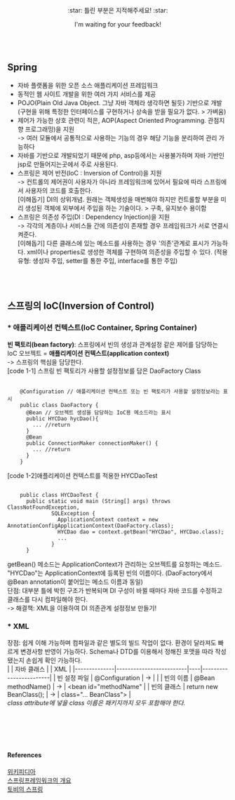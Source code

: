 <p align=center> :star: 틀린 부분은 지적해주세요! :star:  
<p align=center> I'm waiting for your feedback!

<br/><br/>   


## Spring
* 자바 플랫폼을 위한 오픈 소스 애플리케이션 프레임워크  
* 동적인 웹 사이트 개발을 위한 여러 가지 서비스를 제공  
* POJO(Plain Old Java Object. 그냥 자바 객체라 생각하면 될듯) 기반으로 개발  
(구현을 위해 특정한 인터페이스를 구현하거나 상속을 받을 필요가 없다. > 가벼움)  
* 제어가 가능한 상호 관련이 적은, AOP(Aspect Oriented Programming. 관점지향 프로그래밍)을 지원  
-> 여러 모듈에서 공통적으로 사용하는 기능의 경우 해당 기능을 분리하여 관리 가능하다
* 자바를 기반으로 개발되었기 때문에 php, asp등에서는 사용불가하며 자바 기반인 jsp로 만들어지는곳에서 주로 사용된다.  
* 스프링은 제어 반전(IoC : Inversion of Control)을 지원  
-> 컨트롤의 제어권이 사용자가 아니라 프레임워크에 있어서 필요에 따라 스프링에서 사용자의 코드를 호출한다.  
[이해돕기] DI의 상위개념. 원래는 객체생성을 매번해야 하지만 컨트롤할 부분을 미리 생성된 객체에 외부에서 주입을 하는 기술이다. > 구축, 유지보수 용이함  
* 스프링은 의존성 주입(DI : Dependency Injection)을 지원  
-> 각각의 계층이나 서비스들 간에 의존성이 존재할 경우 프레임워크가 서로 연결시켜준다.  
[이해돕기] 다른 클래스에 있는 메소드를 사용하는 경우 '의존'관계로 표시가 가능하다. xml이나 properties로 생성한 객체를 구현하여 의존성을 주입할 수 있다. (적용유형: 생성자 주입, setter를 통한 주입, interface를 통한 주입)  


<br/><br/>  


## 스프링의 __IoC(Inversion of Control)__
### * 애플리케이션 컨텍스트(IoC Container, Spring Container)  
__빈 팩토리(bean factory)__: 스프링에서 빈의 생성과 관계설정 같은 제어를 담당하는 IoC 오브젝트 = __애플리케이션 컨텍스트(application context)__  
-> 스프링의 핵심을 담당한다.  
[code 1-1] 스프링 빈 팩토리가 사용할 설정정보를 담은 DaoFactory Class  
<pre><code>
    @Configuration // 애플리케이션 컨텍스트 또는 빈 팩토리가 사용할 설정정보라는 표시
    public class DaoFactory {
      @Bean // 오브젝트 생성을 담당하는 IoC용 메소드라는 표시
      public HYCDao hycDao(){
        ... //return
      }
      @Bean
      public ConnectionMaker connectionMaker() {
        ... //return
      }
    }
</code></pre>
[code 1-2]애플리케이션 컨텍스트를 적용한 HYCDaoTest  
<pre><code>
    public class HYCDaoTest {
      public static void main (String[] args) throws ClassNotFoundException,
              SQLException {
                ApplicationContext context = new AnnotationConfigApplicationContext(DaoFactory.class);
                HYCDao dao = context.getBean("HYCDao", HYCDao.class);
                ...
              }
      }</code></pre>  
getBean() 메소드는 ApplicationContext가 관리하는 오브젝트를 요청하는 메소드.  
"HYCDao"는 ApplicationContext에 등록된 빈의 이름이다. (DaoFactory에서 @Bean annotation이 붙어있는 메소드 이름과 동일)  
단점: 대부분 틀에 박힌 구조가 반복되며 DI 구성이 바뀔 때마다 자바 코드를 수정하고 클래스를 다시 컴파일해야 한다.  
-> 해결책: XML을 이용하여 DI 의존관계 설정정보 만들기!  

### * XML
장점: 쉽게 이해 가능하며 컴파일과 같은 별도의 빌드 작업이 없다. 환경이 달라져도 빠르게 변경사항 반영이 가능하다. Schema나 DTD를 이용해서 정해진 포맷을 따라 작성됐는지 손쉽게 확인 가능하다.  
|              | 자바 클래스             |    | XML                    |
|--------------|-------------------------|----|------------------------|
| 빈 설정 파일 | @Configuration          | -> | <beans>                |
| 빈의 이름    | @Bean methodName()      | -> | <bean id="methodName"  |
| 빈의 클래스  | return new BeanClass(); | -> | class="... BeanClass"> |    
_class attribute에 넣을 class 이름은 패키지까지 모두 포함해야 한다._






<br/><br/><br/><br/>  


#### References
[위키피디아](https://ko.wikipedia.org/wiki/%EC%8A%A4%ED%94%84%EB%A7%81_%ED%94%84%EB%A0%88%EC%9E%84%EC%9B%8C%ED%81%AC)  
[스프링프레임워크의 개요](http://blog.naver.com/hipab84/220985891908)  
[토비의 스프링](http://www.acornpub.co.kr/book/toby-spring3.1-vol1)  
